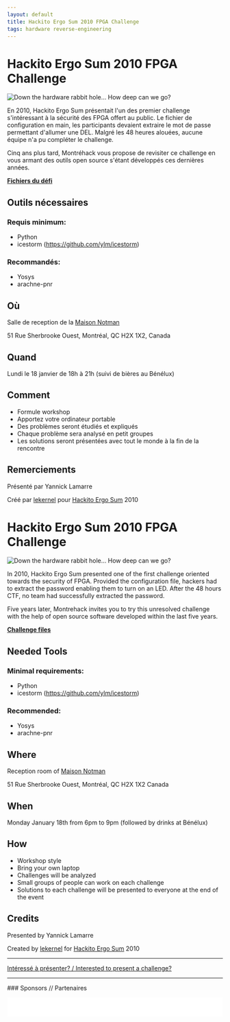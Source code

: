 ```yaml
---
layout: default
title: Hackito Ergo Sum 2010 FPGA Challenge
tags: hardware reverse-engineering
---
```


# Hackito Ergo Sum 2010 FPGA Challenge

![Down the hardware rabbit hole... How deep can we go?](http://i.imgur.com/DvTnkD2.png)

En 2010, Hackito Ergo Sum présentait l'un des premier challenge s'intéressant à
la sécurité des FPGA offert au public. Le fichier de configuration en main, les
participants devaient extraire le mot de passe permettant d'allumer une DEL.
Malgré les 48 heures alouées, aucune équipe n'a pu compléter le challenge.

Cinq ans plus tard, Montréhack vous propose de revisiter ce challenge en vous
armant des outils open source s'étant développés ces dernières années.

**[Fichiers du défi](https://github.com/montrehack/challenges/tree/master/2016-01-18/build)**

## Outils nécessaires

### Requis minimum:

- Python
- icestorm (https://github.com/ylm/icestorm)

### Recommandés:

- Yosys
- arachne-pnr

## Où

Salle de reception de la [Maison Notman](http://notman.org/)

51 Rue Sherbrooke Ouest, Montréal, QC H2X 1X2, Canada

## Quand

Lundi le 18 janvier de 18h à 21h (suivi de bières au Bénélux)

## Comment

* Formule workshop
* Apportez votre ordinateur portable
* Des problèmes seront étudiés et expliqués
* Chaque problème sera analysé en petit groupes
* Les solutions seront présentées avec tout le monde à la fin de la rencontre

## Remerciements

Présenté par Yannick Lamarre

Créé par [lekernel](http://m-labs.hk/) pour [Hackito Ergo Sum](http://hackitoergosum.org/) 2010

<a id="english"></a>
# Hackito Ergo Sum 2010 FPGA Challenge

![Down the hardware rabbit hole... How deep can we go?](http://i.imgur.com/DvTnkD2.png)

In 2010, Hackito Ergo Sum presented one of the first challenge oriented towards
the security of FPGA. Provided the configuration file, hackers had to extract
the password enabling them to turn on an LED. After the 48 hours CTF, no team
had successfully extracted the password.

Five years later, Montrehack invites you to try this unresolved challenge with
the help of open source software developed within the last five years.

**[Challenge files](https://github.com/montrehack/challenges/tree/master/2016-01-18/build)**

## Needed Tools

### Minimal requirements:

- Python
- icestorm (https://github.com/ylm/icestorm)

### Recommended:

- Yosys
- arachne-pnr

## Where

Reception room of [Maison Notman](http://notman.org/)

51 Rue Sherbrooke Ouest, Montréal, QC H2X 1X2 Canada

## When

Monday January 18th from 6pm to 9pm (followed by drinks at Bénélux)

## How

* Workshop style
* Bring your own laptop
* Challenges will be analyzed
* Small groups of people can work on each challenge
* Solutions to each challenge will be presented to everyone at the end of the event

## Credits

Presented by Yannick Lamarre

Created by [lekernel](http://m-labs.hk/) for [Hackito Ergo Sum](http://hackitoergosum.org/) 2010

<hr/>

[Intéressé à présenter? / Interested to present a challenge?](https://github.com/montrehack/montrehack.github.com/wiki/Present-at-Montrehack)

<hr/>
### Sponsors // Partenaires

[![Brasserie Benelux](/images/benelux.png)](http://brasseriebenelux.com/)
